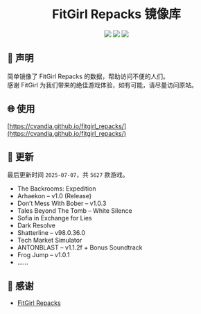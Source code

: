 ﻿<div align="center">

# FitGirl Repacks 镜像库

![](https://count.getloli.com/get/@fitgirl_repacks?theme=booru-lewd)
![](https://img.shields.io/badge/ci-passing-brightgreen.svg?logo=github) ![](https://img.shields.io/badge/license-MIT-brightgreen.svg)

</div>

## 📜 声明
简单镜像了 FitGirl Repacks 的数据，帮助访问不便的人们。  
感谢 FitGirl 为我们带来的绝佳游戏体验，如有可能，请尽量访问原站。

## 🌐 使用
[https://cvandia.github.io/fitgirl_repacks/](https://cvandia.github.io/fitgirl_repacks/)

## 🔄 更新
最后更新时间 `2025-07-07`，共 `5627` 款游戏。
- The Backrooms: Expedition
- Arhaekon – v1.0 (Release)
- Don’t Mess With Bober – v1.0.3
- Tales Beyond The Tomb – White Silence
- Sofia in Exchange for Lies
- Dark Resolve
- Shatterline – v98.0.36.0
- Tech Market Simulator
- ANTONBLAST – v1.1.2f + Bonus Soundtrack
- Frog Jump – v1.0.1
- ……

## 🙏 感谢
- [FitGirl Repacks](https://fitgirl-repacks.site/)
